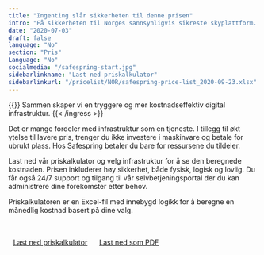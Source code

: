 ```yaml
---
title: "Ingenting slår sikkerheten til denne prisen"
intro: "Få sikkerheten til Norges sannsynligvis sikreste skyplattform. Ikke bare får du et moderne og fleksibelt miljø basert på OpenStack, men også høy rettssikkerhet."
date: "2020-07-03"
draft: false
language: "No"
section: "Pris"
Language: "No"
socialmedia: "/safespring-start.jpg"
sidebarlinkname: "Last ned priskalkulator"
sidebarlinkurl: "/pricelist/NOR/safespring-price-list_2020-09-23.xlsx"
---
```

{{<ingress>}}
Sammen skaper vi en tryggere og mer kostnadseffektiv digital infrastruktur.
{{< /ingress >}}

Det er mange fordeler med infrastruktur som en tjeneste. I tillegg til økt ytelse til lavere pris, trenger du ikke investere i maskinvare og betale for ubrukt plass. Hos Safespring betaler du bare for ressursene du tildeler.

Last ned vår priskalkulator og velg infrastruktur for å se den beregnede kostnaden. Prisen inkluderer høy sikkerhet, både fysisk, logisk og lovlig. Du får også 24/7 support og tilgang til vår selvbetjeningsportal der du kan administrere dine forekomster etter behov.

Priskalkulatoren er en Excel-fil med innebygd logikk for å beregne en månedlig kostnad basert på dine valg.

<br><br><a class="button" style="margin-right:20px;" href="/pricelist/NOK/safespring-price-list_2020-09-23.xlsx"><i class="fas fa-file-download" style="margin-right:10px;"></i> Last ned priskalkulator</a> <a id="text-button" href="/pricelist/NOK/safespring-price-list_2020-09-23.pdf">Last ned som PDF</a>
